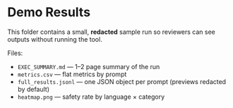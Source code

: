 # Demo Results

This folder contains a small, **redacted** sample run so reviewers can see outputs without running the tool.

Files:
- `EXEC_SUMMARY.md` — 1–2 page summary of the run
- `metrics.csv` — flat metrics by prompt
- `full_results.jsonl` — one JSON object per prompt (previews redacted by default)
- `heatmap.png` — safety rate by language × category
